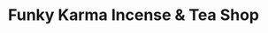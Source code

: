 ---
title: "Funky Karma Incense & Tea Shop"
url: /las-cruces/funky-karma-incense-and-tea-shop/
shop: tea
---